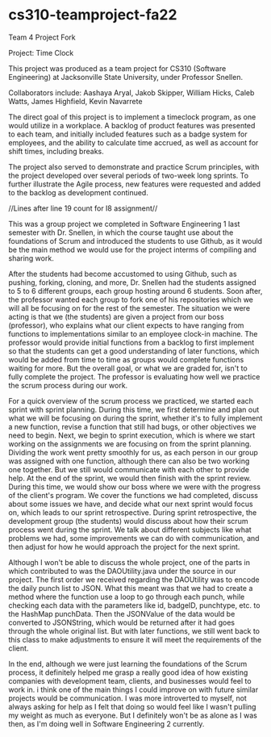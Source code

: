 # cs310-teamproject-fa22
Team 4 Project Fork

Project: Time Clock

This project was produced as a team project for CS310 (Software Engineering) at Jacksonville State University, 
under Professor Snellen.

Collaborators include: Aashaya Aryal, Jakob Skipper, William Hicks, Caleb Watts, James Highfield, Kevin Navarrete

The direct goal of this project is to implement a timeclock program, as one would utilize in a workplace. A backlog of product
features was presented to each team, and initially included features such as a badge system for employees, and the ability to 
calculate time accrued, as well as account for shift times, including breaks. 

The project also served to demonstrate and practice Scrum principles, with the project developed over several periods of 
two-week long sprints. To further illustrate the Agile process, new features were requested and added to the backlog as development
continued. 

//Lines after line 19 count for I8 assignment//

This was a group project we completed in Software Engineering 1 last semester with Dr. Snellen, in which the course taught use about the foundations of Scrum and introduced the students to use Github, as it would be the main method we would use for the project interms of compiling and sharing work.

After the students had become accustomed to using Github, such as pushing, forking, cloning, and more, Dr. Snellen had the students assigned to 5 to 6 different groups, each group hosting around 6 students. Soon after, the professor wanted each group to fork one of his repositories which we will all be focusing on for the rest of the semester. The situation we were acting is that we (the students) are given a project from our boss (professor), who explains what our client expects  to have ranging from functions to implementations similar to an employee clock-in machine. The professor would provide initial functions from a backlog to first implement so that the students can get a good understanding of later functions, which would be added from time to time as groups would complete functions waiting for more. But the overall goal, or what we are graded for, isn't to fully complete the project. The professor is evaluating how well we practice the scrum process during our work.

For a quick overview of the scrum process we practiced, we started each sprint with sprint planning. During this time, we first determine and plan out what we will be focusing on during the sprint, whether it's to fully implement a new function, revise a function that still had bugs, or other objectives we need to begin. Next, we begin to sprint execution, which is where we start working on the assignments we are focusing on from the sprint planning. Dividing the work went pretty smoothly for us, as each person in our group was assigned with one function, although there can also be two working one together. But we still would communicate with each other to provide help. At the end of the sprint, we would then finish with the sprint review. During this time, we would show our boss where we were with the progress of the client's program. We cover the functions we had completed, discuss about some issues we have, and decide what our next sprint would focus on, which leads to our sprint retrospective. During sprint retrospective, the development group (the students) would discuss about how their scrum process went during the sprint. We talk about different subjects like what problems we had, some improvements we can do with communication, and then adjust for how he would approach the project for the next sprint.

Although I won't be able to discuss the whole project, one of the parts in which contributed to was the DAOUtility.java under the source in our project. The first order we received regarding the DAOUtility was to encode the daily punch list to JSON. What this meant was that we had to create a method where the function use a loop to go through each punch, while checking each data with the parameters like id, badgeID, punchtype, etc. to the HashMap punchData. Then the JSONValue of the data would be converted to JSONString, which would be returned after it had goes through the whole original list. But with later functions, we still went back to this class to make adjustments to ensure it will meet the requirements of the client.

In the end, although we were just learning the foundations of the Scrum process, it definitely helped me grasp a really good idea of how existing companies with development team, clients, and businesses would feel to work in. i think one of the main things I could improve on with future similar projects would be communication. I was more introverted to myself, not always asking for help as I felt that doing so would feel like I wasn't pulling my weight as much as everyone. But I definitely won't be as alone as I was then, as I'm doing well in Software Engineering 2 currently.
